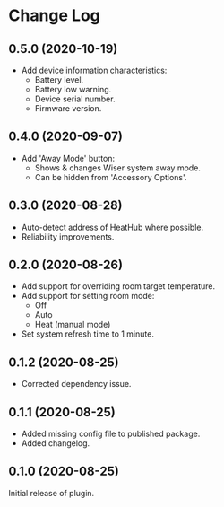 # Change Log

## 0.5.0 (2020-10-19)

- Add device information characteristics:
  - Battery level.
  - Battery low warning.
  - Device serial number.
  - Firmware version.

## 0.4.0 (2020-09-07)

- Add 'Away Mode' button:
  - Shows & changes Wiser system away mode.
  - Can be hidden from 'Accessory Options'.

## 0.3.0 (2020-08-28)

- Auto-detect address of HeatHub where possible.
- Reliability improvements.

## 0.2.0 (2020-08-26)

- Add support for overriding room target temperature.
- Add support for setting room mode:
  - Off
  - Auto
  - Heat (manual mode)
- Set system refresh time to 1 minute.

## 0.1.2 (2020-08-25)

- Corrected dependency issue.

## 0.1.1 (2020-08-25)

- Added missing config file to published package.
- Added changelog.

## 0.1.0 (2020-08-25)

Initial release of plugin.

